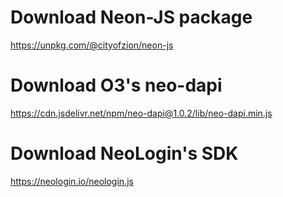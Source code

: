 # Download Neon-JS package

https://unpkg.com/@cityofzion/neon-js

# Download O3's neo-dapi

https://cdn.jsdelivr.net/npm/neo-dapi@1.0.2/lib/neo-dapi.min.js

# Download NeoLogin's SDK

https://neologin.io/neologin.js
